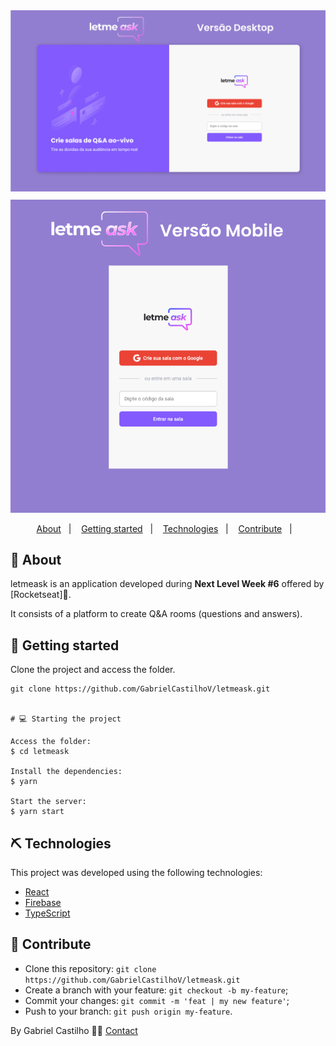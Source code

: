 <img src=".github/backgroundGithub.png"  alt="background for github" />

<img src=".github/githubMobile.png"  alt="background for github" style="margin-top: 10px" />

<p align="center">
<a href="#about">About</a>&nbsp;&nbsp;&nbsp;|&nbsp;&nbsp;&nbsp;
<a href="#getting_started">Getting started</a>&nbsp;&nbsp;&nbsp;|&nbsp;&nbsp;&nbsp;
<a href="#technologies">Technologies</a>&nbsp;&nbsp;&nbsp;|&nbsp;&nbsp;&nbsp;
<a href="#contribute">Contribute</a>&nbsp;&nbsp;&nbsp;|&nbsp;&nbsp;&nbsp;
</p>

## 🧐 About <a name = "about"></a>

letmeask is an application developed during **Next Level Week #6** offered by [Rocketseat]:rocket:. <br />

It consists of a platform to create Q&A rooms (questions and answers).

## 🚀 Getting started <a name = "getting_started"></a>

Clone the project and access the folder.

```
git clone https://github.com/GabrielCastilhoV/letmeask.git


# 💻 Starting the project

Access the folder:
$ cd letmeask

Install the dependencies:
$ yarn

Start the server:
$ yarn start
```

## ⛏️ Technologies <a name = "technologies"></a>

This project was developed using the following technologies:

- [React](https://reactjs.org)
- [Firebase](https://firebase.google.com/)
- [TypeScript](https://www.typescriptlang.org/)

## 🤔 Contribute <a name = "contribute"></a>

- Clone this repository: `git clone https://github.com/GabrielCastilhoV/letmeask.git`
- Create a branch with your feature: `git checkout -b my-feature`;
- Commit your changes: `git commit -m 'feat | my new feature'`;
- Push to your branch: `git push origin my-feature`.

By Gabriel Castilho 👋🏽 [Contact](https://www.linkedin.com/in/gabrielcastilhov/)
